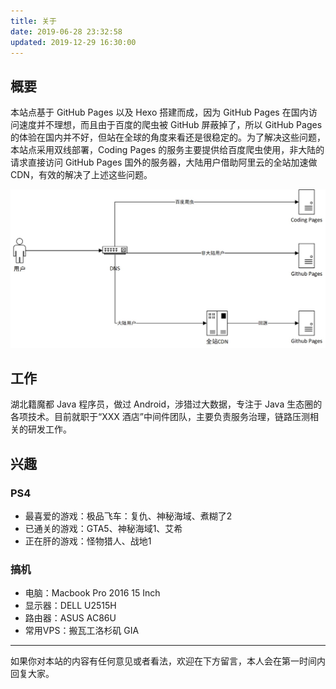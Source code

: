```yaml
---
title: 关于
date: 2019-06-28 23:32:58
updated: 2019-12-29 16:30:00
---
```


## 概要

本站点基于 GitHub Pages 以及 Hexo 搭建而成，因为 GitHub Pages 在国内访问速度并不理想，而且由于百度的爬虫被 GitHub 屏蔽掉了，所以 GitHub Pages 的体验在国内并不好，但站在全球的角度来看还是很稳定的。为了解决这些问题，本站点采用双线部署，Coding Pages 的服务主要提供给百度爬虫使用，非大陆的请求直接访问 GitHub Pages 国外的服务器，大陆用户借助阿里云的全站加速做 CDN，有效的解决了上述这些问题。

![](../about/media/15776070564639.jpg)

## 工作

湖北籍魔都 Java 程序员，做过 Android，涉猎过大数据，专注于 Java 生态圈的各项技术。目前就职于“XXX 酒店”中间件团队，主要负责服务治理，链路压测相关的研发工作。

## 兴趣

### PS4

* 最喜爱的游戏：极品飞车：复仇、神秘海域、煮糊了2
* 已通关的游戏：GTA5、神秘海域1、艾希
* 正在肝的游戏：怪物猎人、战地1

### 搞机

* 电脑：Macbook Pro 2016 15 Inch
* 显示器：DELL U2515H
* 路由器：ASUS AC86U
* 常用VPS：搬瓦工洛杉矶 GIA

---

如果你对本站的内容有任何意见或者看法，欢迎在下方留言，本人会在第一时间内回复大家。


